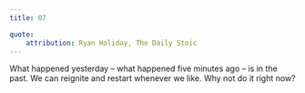 ```yaml
---
title: 07

quote:
	attribution: Ryan Holiday, The Daily Stoic
---
```


What happened yesterday – what happened five minutes ago – is in the past. We can reignite and restart whenever we like.
Why not do it right now?